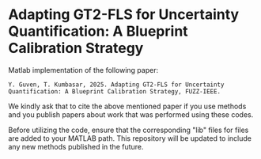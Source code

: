 # Adapting GT2-FLS for Uncertainty Quantification: A Blueprint Calibration Strategy

Matlab implementation of the following paper:

```
Y. Guven, T. Kumbasar, 2025. Adapting GT2-FLS for Uncertainty Quantification: A Blueprint Calibration Strategy, FUZZ-IEEE.
```
We kindly ask that to cite the above mentioned paper if you use methods and you publish papers about work that was performed using these codes.

Before utilizing the code, ensure that the corresponding "lib" files for files are added to your MATLAB path.
This repository will be updated to include any new methods published in the future.
